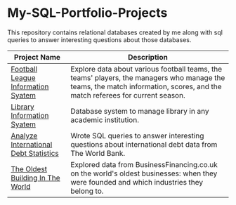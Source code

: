 # My-SQL-Portfolio-Projects
This repository contains relational databases created by me along with sql queries to answer interesting questions about those databases.

Project Name  | Description
------------- | -------------
[Football League Information Syatem](https://github.com/)  | Explore data about various football teams, the teams' players, the managers who manage the teams, the match information, scores, and the match referees for current season. 
[Library Information Syatem](https://github.com/)  | Database system to manage library in any academic institution. 
[Analyze International Debt Statistics](https://github.com/)  | Wrote SQL queries to answer interesting questions about international debt data from The World Bank.
[The Oldest Building In The World](https://github.com/)  | Explored data from BusinessFinancing.co.uk on the world's oldest businesses: when they were founded and which industries they belong to.
